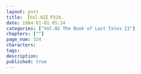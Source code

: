 ```yaml
---
layout: post
title: 【Vol.02】P324.
date: 1984-01-01 05:24
categories: ["Vol.02 The Book of Lost Tales II"]
chapters: [""]
page_num: 324
characters: 
tags: 
description: 
published: true
---
```


